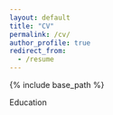 ```yaml
---
layout: default
title: "CV"
permalink: /cv/
author_profile: true
redirect_from:
  - /resume
---
```


{% include base_path %}

Education
